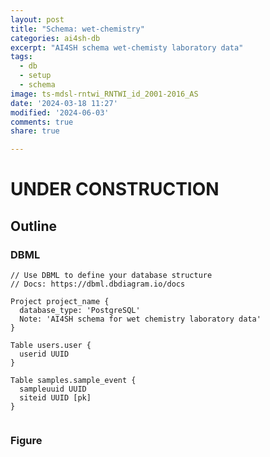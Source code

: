 ```yaml
---
layout: post
title: "Schema: wet-chemistry"
categories: ai4sh-db
excerpt: "AI4SH schema wet-chemisty laboratory data"
tags:
  - db
  - setup
  - schema
image: ts-mdsl-rntwi_RNTWI_id_2001-2016_AS
date: '2024-03-18 11:27'
modified: '2024-06-03'
comments: true
share: true

---
```

# UNDER CONSTRUCTION


## Outline


### DBML

```
// Use DBML to define your database structure
// Docs: https://dbml.dbdiagram.io/docs

Project project_name {
  database_type: 'PostgreSQL'
  Note: 'AI4SH schema for wet chemistry laboratory data'
}

Table users.user {
  userid UUID
}

Table samples.sample_event {
  sampleuuid UUID
  siteid UUID [pk]
}


```

### Figure
